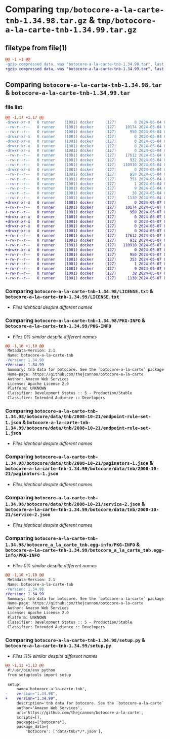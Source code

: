 # Comparing `tmp/botocore-a-la-carte-tnb-1.34.98.tar.gz` & `tmp/botocore-a-la-carte-tnb-1.34.99.tar.gz`

## filetype from file(1)

```diff
@@ -1 +1 @@
-gzip compressed data, was "botocore-a-la-carte-tnb-1.34.98.tar", last modified: Sat May  4 01:01:40 2024, max compression
+gzip compressed data, was "botocore-a-la-carte-tnb-1.34.99.tar", last modified: Tue May  7 01:02:42 2024, max compression
```

## Comparing `botocore-a-la-carte-tnb-1.34.98.tar` & `botocore-a-la-carte-tnb-1.34.99.tar`

### file list

```diff
@@ -1,17 +1,17 @@
-drwxr-xr-x   0 runner    (1001) docker     (127)        0 2024-05-04 01:01:40.678262 botocore-a-la-carte-tnb-1.34.98/
--rw-r--r--   0 runner    (1001) docker     (127)    10174 2024-05-04 01:01:40.000000 botocore-a-la-carte-tnb-1.34.98/LICENSE.txt
--rw-r--r--   0 runner    (1001) docker     (127)      950 2024-05-04 01:01:40.678262 botocore-a-la-carte-tnb-1.34.98/PKG-INFO
-drwxr-xr-x   0 runner    (1001) docker     (127)        0 2024-05-04 01:01:40.678262 botocore-a-la-carte-tnb-1.34.98/botocore/
-drwxr-xr-x   0 runner    (1001) docker     (127)        0 2024-05-04 01:01:40.678262 botocore-a-la-carte-tnb-1.34.98/botocore/data/
-drwxr-xr-x   0 runner    (1001) docker     (127)        0 2024-05-04 01:01:40.678262 botocore-a-la-carte-tnb-1.34.98/botocore/data/tnb/
-drwxr-xr-x   0 runner    (1001) docker     (127)        0 2024-05-04 01:01:40.678262 botocore-a-la-carte-tnb-1.34.98/botocore/data/tnb/2008-10-21/
--rw-r--r--   0 runner    (1001) docker     (127)    17612 2024-05-04 01:01:11.000000 botocore-a-la-carte-tnb-1.34.98/botocore/data/tnb/2008-10-21/endpoint-rule-set-1.json
--rw-r--r--   0 runner    (1001) docker     (127)      932 2024-05-04 01:01:11.000000 botocore-a-la-carte-tnb-1.34.98/botocore/data/tnb/2008-10-21/paginators-1.json
--rw-r--r--   0 runner    (1001) docker     (127)   110910 2024-05-04 01:01:11.000000 botocore-a-la-carte-tnb-1.34.98/botocore/data/tnb/2008-10-21/service-2.json
-drwxr-xr-x   0 runner    (1001) docker     (127)        0 2024-05-04 01:01:40.678262 botocore-a-la-carte-tnb-1.34.98/botocore_a_la_carte_tnb.egg-info/
--rw-r--r--   0 runner    (1001) docker     (127)      950 2024-05-04 01:01:40.000000 botocore-a-la-carte-tnb-1.34.98/botocore_a_la_carte_tnb.egg-info/PKG-INFO
--rw-r--r--   0 runner    (1001) docker     (127)      353 2024-05-04 01:01:40.000000 botocore-a-la-carte-tnb-1.34.98/botocore_a_la_carte_tnb.egg-info/SOURCES.txt
--rw-r--r--   0 runner    (1001) docker     (127)        1 2024-05-04 01:01:40.000000 botocore-a-la-carte-tnb-1.34.98/botocore_a_la_carte_tnb.egg-info/dependency_links.txt
--rw-r--r--   0 runner    (1001) docker     (127)        9 2024-05-04 01:01:40.000000 botocore-a-la-carte-tnb-1.34.98/botocore_a_la_carte_tnb.egg-info/top_level.txt
--rw-r--r--   0 runner    (1001) docker     (127)       38 2024-05-04 01:01:40.678262 botocore-a-la-carte-tnb-1.34.98/setup.cfg
--rw-r--r--   0 runner    (1001) docker     (127)     1130 2024-05-04 01:01:40.000000 botocore-a-la-carte-tnb-1.34.98/setup.py
+drwxr-xr-x   0 runner    (1001) docker     (127)        0 2024-05-07 01:02:42.756095 botocore-a-la-carte-tnb-1.34.99/
+-rw-r--r--   0 runner    (1001) docker     (127)    10174 2024-05-07 01:02:42.000000 botocore-a-la-carte-tnb-1.34.99/LICENSE.txt
+-rw-r--r--   0 runner    (1001) docker     (127)      950 2024-05-07 01:02:42.756095 botocore-a-la-carte-tnb-1.34.99/PKG-INFO
+drwxr-xr-x   0 runner    (1001) docker     (127)        0 2024-05-07 01:02:42.752095 botocore-a-la-carte-tnb-1.34.99/botocore/
+drwxr-xr-x   0 runner    (1001) docker     (127)        0 2024-05-07 01:02:42.752095 botocore-a-la-carte-tnb-1.34.99/botocore/data/
+drwxr-xr-x   0 runner    (1001) docker     (127)        0 2024-05-07 01:02:42.752095 botocore-a-la-carte-tnb-1.34.99/botocore/data/tnb/
+drwxr-xr-x   0 runner    (1001) docker     (127)        0 2024-05-07 01:02:42.752095 botocore-a-la-carte-tnb-1.34.99/botocore/data/tnb/2008-10-21/
+-rw-r--r--   0 runner    (1001) docker     (127)    17612 2024-05-07 01:02:11.000000 botocore-a-la-carte-tnb-1.34.99/botocore/data/tnb/2008-10-21/endpoint-rule-set-1.json
+-rw-r--r--   0 runner    (1001) docker     (127)      932 2024-05-07 01:02:11.000000 botocore-a-la-carte-tnb-1.34.99/botocore/data/tnb/2008-10-21/paginators-1.json
+-rw-r--r--   0 runner    (1001) docker     (127)   110910 2024-05-07 01:02:11.000000 botocore-a-la-carte-tnb-1.34.99/botocore/data/tnb/2008-10-21/service-2.json
+drwxr-xr-x   0 runner    (1001) docker     (127)        0 2024-05-07 01:02:42.756095 botocore-a-la-carte-tnb-1.34.99/botocore_a_la_carte_tnb.egg-info/
+-rw-r--r--   0 runner    (1001) docker     (127)      950 2024-05-07 01:02:42.000000 botocore-a-la-carte-tnb-1.34.99/botocore_a_la_carte_tnb.egg-info/PKG-INFO
+-rw-r--r--   0 runner    (1001) docker     (127)      353 2024-05-07 01:02:42.000000 botocore-a-la-carte-tnb-1.34.99/botocore_a_la_carte_tnb.egg-info/SOURCES.txt
+-rw-r--r--   0 runner    (1001) docker     (127)        1 2024-05-07 01:02:42.000000 botocore-a-la-carte-tnb-1.34.99/botocore_a_la_carte_tnb.egg-info/dependency_links.txt
+-rw-r--r--   0 runner    (1001) docker     (127)        9 2024-05-07 01:02:42.000000 botocore-a-la-carte-tnb-1.34.99/botocore_a_la_carte_tnb.egg-info/top_level.txt
+-rw-r--r--   0 runner    (1001) docker     (127)       38 2024-05-07 01:02:42.756095 botocore-a-la-carte-tnb-1.34.99/setup.cfg
+-rw-r--r--   0 runner    (1001) docker     (127)     1130 2024-05-07 01:02:42.000000 botocore-a-la-carte-tnb-1.34.99/setup.py
```

### Comparing `botocore-a-la-carte-tnb-1.34.98/LICENSE.txt` & `botocore-a-la-carte-tnb-1.34.99/LICENSE.txt`

 * *Files identical despite different names*

### Comparing `botocore-a-la-carte-tnb-1.34.98/PKG-INFO` & `botocore-a-la-carte-tnb-1.34.99/PKG-INFO`

 * *Files 0% similar despite different names*

```diff
@@ -1,10 +1,10 @@
 Metadata-Version: 2.1
 Name: botocore-a-la-carte-tnb
-Version: 1.34.98
+Version: 1.34.99
 Summary: tnb data for botocore. See the `botocore-a-la-carte` package for more info.
 Home-page: https://github.com/thejcannon/botocore-a-la-carte
 Author: Amazon Web Services
 License: Apache License 2.0
 Platform: UNKNOWN
 Classifier: Development Status :: 5 - Production/Stable
 Classifier: Intended Audience :: Developers
```

### Comparing `botocore-a-la-carte-tnb-1.34.98/botocore/data/tnb/2008-10-21/endpoint-rule-set-1.json` & `botocore-a-la-carte-tnb-1.34.99/botocore/data/tnb/2008-10-21/endpoint-rule-set-1.json`

 * *Files identical despite different names*

### Comparing `botocore-a-la-carte-tnb-1.34.98/botocore/data/tnb/2008-10-21/paginators-1.json` & `botocore-a-la-carte-tnb-1.34.99/botocore/data/tnb/2008-10-21/paginators-1.json`

 * *Files identical despite different names*

### Comparing `botocore-a-la-carte-tnb-1.34.98/botocore/data/tnb/2008-10-21/service-2.json` & `botocore-a-la-carte-tnb-1.34.99/botocore/data/tnb/2008-10-21/service-2.json`

 * *Files identical despite different names*

### Comparing `botocore-a-la-carte-tnb-1.34.98/botocore_a_la_carte_tnb.egg-info/PKG-INFO` & `botocore-a-la-carte-tnb-1.34.99/botocore_a_la_carte_tnb.egg-info/PKG-INFO`

 * *Files 0% similar despite different names*

```diff
@@ -1,10 +1,10 @@
 Metadata-Version: 2.1
 Name: botocore-a-la-carte-tnb
-Version: 1.34.98
+Version: 1.34.99
 Summary: tnb data for botocore. See the `botocore-a-la-carte` package for more info.
 Home-page: https://github.com/thejcannon/botocore-a-la-carte
 Author: Amazon Web Services
 License: Apache License 2.0
 Platform: UNKNOWN
 Classifier: Development Status :: 5 - Production/Stable
 Classifier: Intended Audience :: Developers
```

### Comparing `botocore-a-la-carte-tnb-1.34.98/setup.py` & `botocore-a-la-carte-tnb-1.34.99/setup.py`

 * *Files 11% similar despite different names*

```diff
@@ -1,13 +1,13 @@
 #!/usr/bin/env python
 from setuptools import setup
 
 setup(
     name='botocore-a-la-carte-tnb',
-    version="1.34.98",
+    version="1.34.99",
     description='tnb data for botocore. See the `botocore-a-la-carte` package for more info.',
     author='Amazon Web Services',
     url='https://github.com/thejcannon/botocore-a-la-carte',
     scripts=[],
     packages=["botocore"],
     package_data={
         'botocore': ['data/tnb/*/*.json'],
```

